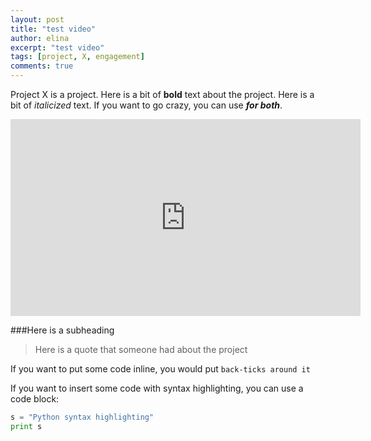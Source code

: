 ```yaml
---
layout: post
title: "test video"
author: elina
excerpt: "test video"
tags: [project, X, engagement]
comments: true
---
```


Project X is a project. Here is a bit of **bold** text about the project.
Here is a bit of *italicized* text.
If you want to go crazy, you can use **_for both_**.

<iframe width="560" height="315" src="https://www.youtube.com/embed/HhCpC4ABkTE" frameborder="0" allowfullscreen></iframe>



###Here is a subheading

>Here is a quote that someone had about the project

If you want to put some code inline, you would put `back-ticks around it`

If you want to insert some code with syntax highlighting, you can use a code block:

```python
s = "Python syntax highlighting"
print s
```
